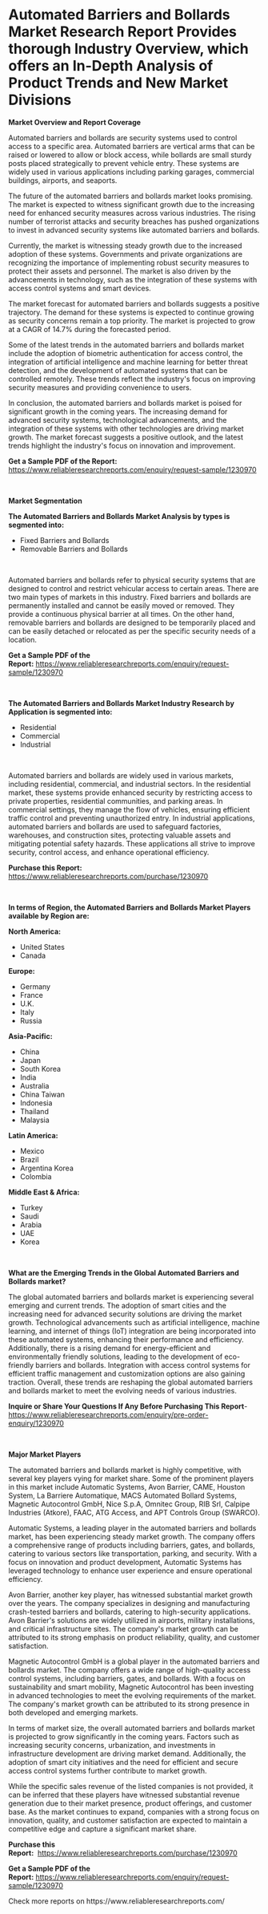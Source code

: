 <p><h1>Automated Barriers and Bollards Market Research Report Provides thorough Industry Overview, which offers an In-Depth Analysis of Product Trends and New Market Divisions</h1></p><p><strong>Market Overview and Report Coverage</strong></p>
<p><p>Automated barriers and bollards are security systems used to control access to a specific area. Automated barriers are vertical arms that can be raised or lowered to allow or block access, while bollards are small sturdy posts placed strategically to prevent vehicle entry. These systems are widely used in various applications including parking garages, commercial buildings, airports, and seaports.</p><p>The future of the automated barriers and bollards market looks promising. The market is expected to witness significant growth due to the increasing need for enhanced security measures across various industries. The rising number of terrorist attacks and security breaches has pushed organizations to invest in advanced security systems like automated barriers and bollards.</p><p>Currently, the market is witnessing steady growth due to the increased adoption of these systems. Governments and private organizations are recognizing the importance of implementing robust security measures to protect their assets and personnel. The market is also driven by the advancements in technology, such as the integration of these systems with access control systems and smart devices.</p><p>The market forecast for automated barriers and bollards suggests a positive trajectory. The demand for these systems is expected to continue growing as security concerns remain a top priority. The market is projected to grow at a CAGR of 14.7% during the forecasted period.</p><p>Some of the latest trends in the automated barriers and bollards market include the adoption of biometric authentication for access control, the integration of artificial intelligence and machine learning for better threat detection, and the development of automated systems that can be controlled remotely. These trends reflect the industry's focus on improving security measures and providing convenience to users.</p><p>In conclusion, the automated barriers and bollards market is poised for significant growth in the coming years. The increasing demand for advanced security systems, technological advancements, and the integration of these systems with other technologies are driving market growth. The market forecast suggests a positive outlook, and the latest trends highlight the industry's focus on innovation and improvement.</p></p>
<p><strong>Get a Sample PDF of the Report:</strong> <a href="https://www.reliableresearchreports.com/enquiry/request-sample/1230970">https://www.reliableresearchreports.com/enquiry/request-sample/1230970</a></p>
<p>&nbsp;</p>
<p><strong>Market Segmentation</strong></p>
<p><strong>The Automated Barriers and Bollards Market Analysis by types is segmented into:</strong></p>
<p><ul><li>Fixed Barriers and Bollards</li><li>Removable Barriers and Bollards</li></ul></p>
<p>&nbsp;</p>
<p><p>Automated barriers and bollards refer to physical security systems that are designed to control and restrict vehicular access to certain areas. There are two main types of markets in this industry. Fixed barriers and bollards are permanently installed and cannot be easily moved or removed. They provide a continuous physical barrier at all times. On the other hand, removable barriers and bollards are designed to be temporarily placed and can be easily detached or relocated as per the specific security needs of a location.</p></p>
<p><strong>Get a Sample PDF of the Report:</strong>&nbsp;<a href="https://www.reliableresearchreports.com/enquiry/request-sample/1230970">https://www.reliableresearchreports.com/enquiry/request-sample/1230970</a></p>
<p>&nbsp;</p>
<p><strong>The Automated Barriers and Bollards Market Industry Research by Application is segmented into:</strong></p>
<p><ul><li>Residential</li><li>Commercial</li><li>Industrial</li></ul></p>
<p>&nbsp;</p>
<p><p>Automated barriers and bollards are widely used in various markets, including residential, commercial, and industrial sectors. In the residential market, these systems provide enhanced security by restricting access to private properties, residential communities, and parking areas. In commercial settings, they manage the flow of vehicles, ensuring efficient traffic control and preventing unauthorized entry. In industrial applications, automated barriers and bollards are used to safeguard factories, warehouses, and construction sites, protecting valuable assets and mitigating potential safety hazards. These applications all strive to improve security, control access, and enhance operational efficiency.</p></p>
<p><strong>Purchase this Report:</strong>&nbsp; <a href="https://www.reliableresearchreports.com/purchase/1230970">https://www.reliableresearchreports.com/purchase/1230970</a></p>
<p>&nbsp;</p>
<p><strong>In terms of Region, the Automated Barriers and Bollards Market Players available by Region are:</strong></p>
<p>
    <p> <strong> North America: </strong>
        <ul>
            <li>United States</li>
            <li>Canada</li>
        </ul>
        </p> 
    <p> <strong> Europe: </strong>
        <ul>
            <li>Germany</li>
            <li>France</li>
            <li>U.K.</li>
            <li>Italy</li>
            <li>Russia</li>
        </ul>
        </p> 
    <p> <strong> Asia-Pacific: </strong>
        <ul>
            <li>China</li>
            <li>Japan</li>
            <li>South Korea</li>
            <li>India</li>
            <li>Australia</li>
            <li>China Taiwan</li>
            <li>Indonesia</li>
            <li>Thailand</li>
            <li>Malaysia</li>
        </ul>
        </p> 
    <p> <strong> Latin America: </strong>
        <ul>
            <li>Mexico</li>
            <li>Brazil</li>
            <li>Argentina Korea</li>
            <li>Colombia</li>
        </ul>
        </p> 
    <p> <strong> Middle East & Africa: </strong>
        <ul>
            <li>Turkey</li>
            <li>Saudi</li>
            <li>Arabia</li>
            <li>UAE</li>
            <li>Korea</li>
        </ul>
    </p>
    </p>
<p>&nbsp;</p>
<p><strong>What are the Emerging Trends in the Global Automated Barriers and Bollards market?</strong></p>
<p><p>The global automated barriers and bollards market is experiencing several emerging and current trends. The adoption of smart cities and the increasing need for advanced security solutions are driving the market growth. Technological advancements such as artificial intelligence, machine learning, and internet of things (IoT) integration are being incorporated into these automated systems, enhancing their performance and efficiency. Additionally, there is a rising demand for energy-efficient and environmentally friendly solutions, leading to the development of eco-friendly barriers and bollards. Integration with access control systems for efficient traffic management and customization options are also gaining traction. Overall, these trends are reshaping the global automated barriers and bollards market to meet the evolving needs of various industries.</p></p>
<p><strong>Inquire or Share Your Questions If Any Before Purchasing This Report</strong>- <a href="https://www.reliableresearchreports.com/enquiry/pre-order-enquiry/1230970">https://www.reliableresearchreports.com/enquiry/pre-order-enquiry/1230970</a></p>
<p>&nbsp;</p>
<p><strong>Major Market Players</strong></p>
<p><p>The automated barriers and bollards market is highly competitive, with several key players vying for market share. Some of the prominent players in this market include Automatic Systems, Avon Barrier, CAME, Houston System, La Barriere Automatique, MACS Automated Bollard Systems, Magnetic Autocontrol GmbH, Nice S.p.A, Omnitec Group, RIB Srl, Calpipe Industries (Atkore), FAAC, ATG Access, and APT Controls Group (SWARCO).</p><p>Automatic Systems, a leading player in the automated barriers and bollards market, has been experiencing steady market growth. The company offers a comprehensive range of products including barriers, gates, and bollards, catering to various sectors like transportation, parking, and security. With a focus on innovation and product development, Automatic Systems has leveraged technology to enhance user experience and ensure operational efficiency.</p><p>Avon Barrier, another key player, has witnessed substantial market growth over the years. The company specializes in designing and manufacturing crash-tested barriers and bollards, catering to high-security applications. Avon Barrier's solutions are widely utilized in airports, military installations, and critical infrastructure sites. The company's market growth can be attributed to its strong emphasis on product reliability, quality, and customer satisfaction.</p><p>Magnetic Autocontrol GmbH is a global player in the automated barriers and bollards market. The company offers a wide range of high-quality access control systems, including barriers, gates, and bollards. With a focus on sustainability and smart mobility, Magnetic Autocontrol has been investing in advanced technologies to meet the evolving requirements of the market. The company's market growth can be attributed to its strong presence in both developed and emerging markets.</p><p>In terms of market size, the overall automated barriers and bollards market is projected to grow significantly in the coming years. Factors such as increasing security concerns, urbanization, and investments in infrastructure development are driving market demand. Additionally, the adoption of smart city initiatives and the need for efficient and secure access control systems further contribute to market growth.</p><p>While the specific sales revenue of the listed companies is not provided, it can be inferred that these players have witnessed substantial revenue generation due to their market presence, product offerings, and customer base. As the market continues to expand, companies with a strong focus on innovation, quality, and customer satisfaction are expected to maintain a competitive edge and capture a significant market share.</p></p>
<p><strong>Purchase this Report:</strong>&nbsp;&nbsp;<a href="https://www.reliableresearchreports.com/purchase/1230970">https://www.reliableresearchreports.com/purchase/1230970</a></p>
<p></p>
<p><strong>Get a Sample PDF of the Report:</strong>&nbsp;<a href="https://www.reliableresearchreports.com/enquiry/request-sample/1230970">https://www.reliableresearchreports.com/enquiry/request-sample/1230970</a></p>
<p>Check more reports on https://www.reliableresearchreports.com/</p>